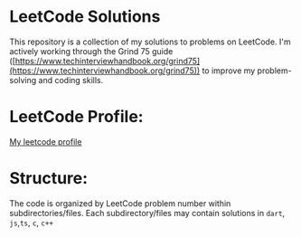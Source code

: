 # LeetCode Solutions

This repository is a collection of my solutions to problems on LeetCode. I'm actively working through the Grind 75 guide ([https://www.techinterviewhandbook.org/grind75](https://www.techinterviewhandbook.org/grind75)) to improve my problem-solving and coding skills.

  

# LeetCode Profile:
[My leetcode profile](https://leetcode.com/u/iamthejahid/) 

# Structure: 
The code is organized by LeetCode problem number within subdirectories/files. Each subdirectory/files may contain solutions in ```dart```, ```js```,```ts```, ```c```, ```c++```